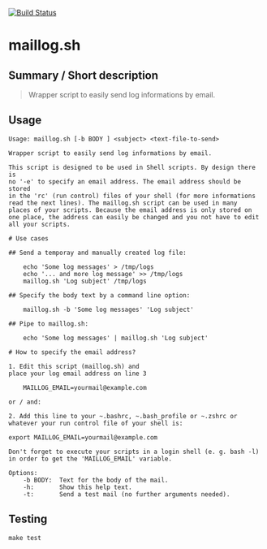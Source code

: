 [![Build Status](https://travis-ci.org/Josef-Friedrich/maillog.sh.svg?branch=master)](https://travis-ci.org/Josef-Friedrich/maillog.sh)

# maillog.sh


## Summary / Short description

> Wrapper script to easily send log informations by email.

## Usage

```
Usage: maillog.sh [-b BODY ] <subject> <text-file-to-send>

Wrapper script to easily send log informations by email.

This script is designed to be used in Shell scripts. By design there is
no '-e' to specify an email address. The email address should be stored
in the 'rc' (run control) files of your shell (for more informations
read the next lines). The maillog.sh script can be used in many
places of your scripts. Because the email address is only stored on
one place, the address can easily be changed and you not have to edit
all your scripts.

# Use cases

## Send a temporay and manually created log file:

	echo 'Some log messages' > /tmp/logs
	echo '... and more log message' >> /tmp/logs
	maillog.sh 'Log subject' /tmp/logs

## Specify the body text by a command line option:

	maillog.sh -b 'Some log messages' 'Log subject'

## Pipe to maillog.sh:

	echo 'Some log messages' | maillog.sh 'Log subject'

# How to specify the email address?

1. Edit this script (maillog.sh) and
place your log email address on line 3

	MAILLOG_EMAIL=yourmail@example.com

or / and:

2. Add this line to your ~.bashrc, ~.bash_profile or ~.zshrc or
whatever your run control file of your shell is:

export MAILLOG_EMAIL=yourmail@example.com

Don't forget to execute your scripts in a login shell (e. g. bash -l)
in order to get the 'MAILLOG_EMAIL' variable.

Options:
	-b BODY:  Text for the body of the mail.
	-h:       Show this help text.
	-t:       Send a test mail (no further arguments needed).
```
## Testing

```
make test
```

